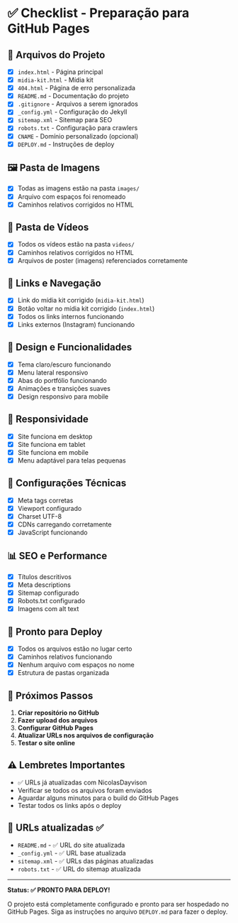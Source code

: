# ✅ Checklist - Preparação para GitHub Pages

## 📁 Arquivos do Projeto
- [x] `index.html` - Página principal
- [x] `midia-kit.html` - Mídia kit
- [x] `404.html` - Página de erro personalizada
- [x] `README.md` - Documentação do projeto
- [x] `.gitignore` - Arquivos a serem ignorados
- [x] `_config.yml` - Configuração do Jekyll
- [x] `sitemap.xml` - Sitemap para SEO
- [x] `robots.txt` - Configuração para crawlers
- [x] `CNAME` - Domínio personalizado (opcional)
- [x] `DEPLOY.md` - Instruções de deploy

## 🖼️ Pasta de Imagens
- [x] Todas as imagens estão na pasta `images/`
- [x] Arquivo com espaços foi renomeado
- [x] Caminhos relativos corrigidos no HTML

## 🎥 Pasta de Vídeos
- [x] Todos os vídeos estão na pasta `videos/`
- [x] Caminhos relativos corrigidos no HTML
- [x] Arquivos de poster (imagens) referenciados corretamente

## 🔗 Links e Navegação
- [x] Link do mídia kit corrigido (`midia-kit.html`)
- [x] Botão voltar no mídia kit corrigido (`index.html`)
- [x] Todos os links internos funcionando
- [x] Links externos (Instagram) funcionando

## 🎨 Design e Funcionalidades
- [x] Tema claro/escuro funcionando
- [x] Menu lateral responsivo
- [x] Abas do portfólio funcionando
- [x] Animações e transições suaves
- [x] Design responsivo para mobile

## 📱 Responsividade
- [x] Site funciona em desktop
- [x] Site funciona em tablet
- [x] Site funciona em mobile
- [x] Menu adaptável para telas pequenas

## 🔧 Configurações Técnicas
- [x] Meta tags corretas
- [x] Viewport configurado
- [x] Charset UTF-8
- [x] CDNs carregando corretamente
- [x] JavaScript funcionando

## 📊 SEO e Performance
- [x] Títulos descritivos
- [x] Meta descriptions
- [x] Sitemap configurado
- [x] Robots.txt configurado
- [x] Imagens com alt text

## 🚀 Pronto para Deploy
- [x] Todos os arquivos estão no lugar certo
- [x] Caminhos relativos funcionando
- [x] Nenhum arquivo com espaços no nome
- [x] Estrutura de pastas organizada

## 📝 Próximos Passos
1. **Criar repositório no GitHub**
2. **Fazer upload dos arquivos**
3. **Configurar GitHub Pages**
4. **Atualizar URLs nos arquivos de configuração**
5. **Testar o site online**

## ⚠️ Lembretes Importantes
- ✅ URLs já atualizadas com NicolasDayvison
- Verificar se todos os arquivos foram enviados
- Aguardar alguns minutos para o build do GitHub Pages
- Testar todos os links após o deploy

## 🎯 URLs atualizadas ✅
- `README.md` - ✅ URL do site atualizada
- `_config.yml` - ✅ URL base atualizada
- `sitemap.xml` - ✅ URLs das páginas atualizadas
- `robots.txt` - ✅ URL do sitemap atualizada

---

**Status: ✅ PRONTO PARA DEPLOY!**

O projeto está completamente configurado e pronto para ser hospedado no GitHub Pages. Siga as instruções no arquivo `DEPLOY.md` para fazer o deploy. 